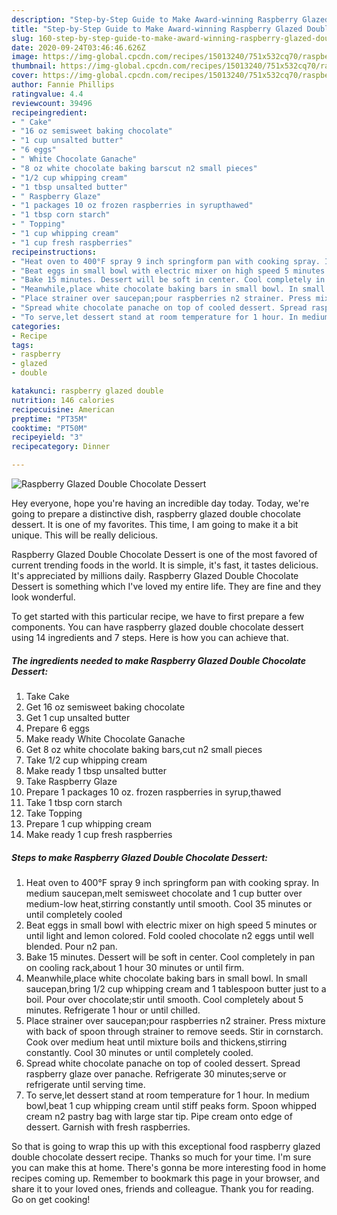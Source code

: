 ```yaml
---
description: "Step-by-Step Guide to Make Award-winning Raspberry Glazed Double Chocolate Dessert"
title: "Step-by-Step Guide to Make Award-winning Raspberry Glazed Double Chocolate Dessert"
slug: 160-step-by-step-guide-to-make-award-winning-raspberry-glazed-double-chocolate-dessert
date: 2020-09-24T03:46:46.626Z
image: https://img-global.cpcdn.com/recipes/15013240/751x532cq70/raspberry-glazed-double-chocolate-dessert-recipe-main-photo.jpg
thumbnail: https://img-global.cpcdn.com/recipes/15013240/751x532cq70/raspberry-glazed-double-chocolate-dessert-recipe-main-photo.jpg
cover: https://img-global.cpcdn.com/recipes/15013240/751x532cq70/raspberry-glazed-double-chocolate-dessert-recipe-main-photo.jpg
author: Fannie Phillips
ratingvalue: 4.4
reviewcount: 39496
recipeingredient:
- " Cake"
- "16 oz semisweet baking chocolate"
- "1 cup unsalted butter"
- "6 eggs"
- " White Chocolate Ganache"
- "8 oz white chocolate baking barscut n2 small pieces"
- "1/2 cup whipping cream"
- "1 tbsp unsalted butter"
- " Raspberry Glaze"
- "1 packages 10 oz frozen raspberries in syrupthawed"
- "1 tbsp corn starch"
- " Topping"
- "1 cup whipping cream"
- "1 cup fresh raspberries"
recipeinstructions:
- "Heat oven to 400°F spray 9 inch springform pan with cooking spray. In medium saucepan,melt semisweet chocolate and 1 cup butter over medium-low heat,stirring constantly until smooth. Cool 35 minutes or until completely cooled"
- "Beat eggs in small bowl with electric mixer on high speed 5 minutes or until light and lemon colored. Fold cooled chocolate n2 eggs until well blended. Pour n2 pan."
- "Bake 15 minutes. Dessert will be soft in center. Cool completely in pan on cooling rack,about 1 hour 30 minutes or until firm."
- "Meanwhile,place white chocolate baking bars in small bowl. In small saucepan,bring 1/2 cup whipping cream and 1 tablespoon butter just to a boil. Pour over chocolate;stir until smooth. Cool completely about 5 minutes. Refrigerate 1 hour or until chilled."
- "Place strainer over saucepan;pour raspberries n2 strainer. Press mixture with back of spoon through strainer to remove seeds. Stir in cornstarch. Cook over medium heat until mixture boils and thickens,stirring constantly. Cool 30 minutes or until completely cooled."
- "Spread white chocolate panache on top of cooled dessert. Spread raspberry glaze over panache. Refrigerate 30 minutes;serve or refrigerate until serving time."
- "To serve,let dessert stand at room temperature for 1 hour. In medium bowl,beat 1 cup whipping cream until stiff peaks form. Spoon whipped cream n2 pastry bag with large star tip. Pipe cream onto edge of dessert. Garnish with fresh raspberries."
categories:
- Recipe
tags:
- raspberry
- glazed
- double

katakunci: raspberry glazed double 
nutrition: 146 calories
recipecuisine: American
preptime: "PT35M"
cooktime: "PT50M"
recipeyield: "3"
recipecategory: Dinner

---
```



![Raspberry Glazed Double Chocolate Dessert](https://img-global.cpcdn.com/recipes/15013240/751x532cq70/raspberry-glazed-double-chocolate-dessert-recipe-main-photo.jpg)

Hey everyone, hope you're having an incredible day today. Today, we're going to prepare a distinctive dish, raspberry glazed double chocolate dessert. It is one of my favorites. This time, I am going to make it a bit unique. This will be really delicious.

Raspberry Glazed Double Chocolate Dessert is one of the most favored of current trending foods in the world. It is simple, it's fast, it tastes delicious. It's appreciated by millions daily. Raspberry Glazed Double Chocolate Dessert is something which I've loved my entire life. They are fine and they look wonderful.




To get started with this particular recipe, we have to first prepare a few components. You can have raspberry glazed double chocolate dessert using 14 ingredients and 7 steps. Here is how you can achieve that.

<!--inarticleads1-->

##### The ingredients needed to make Raspberry Glazed Double Chocolate Dessert:

1. Take  Cake
1. Get 16 oz semisweet baking chocolate
1. Get 1 cup unsalted butter
1. Prepare 6 eggs
1. Make ready  White Chocolate Ganache
1. Get 8 oz white chocolate baking bars,cut n2 small pieces
1. Take 1/2 cup whipping cream
1. Make ready 1 tbsp unsalted butter
1. Take  Raspberry Glaze
1. Prepare 1 packages 10 oz. frozen raspberries in syrup,thawed
1. Take 1 tbsp corn starch
1. Take  Topping
1. Prepare 1 cup whipping cream
1. Make ready 1 cup fresh raspberries




<!--inarticleads2-->

##### Steps to make Raspberry Glazed Double Chocolate Dessert:

1. Heat oven to 400°F spray 9 inch springform pan with cooking spray. In medium saucepan,melt semisweet chocolate and 1 cup butter over medium-low heat,stirring constantly until smooth. Cool 35 minutes or until completely cooled
1. Beat eggs in small bowl with electric mixer on high speed 5 minutes or until light and lemon colored. Fold cooled chocolate n2 eggs until well blended. Pour n2 pan.
1. Bake 15 minutes. Dessert will be soft in center. Cool completely in pan on cooling rack,about 1 hour 30 minutes or until firm.
1. Meanwhile,place white chocolate baking bars in small bowl. In small saucepan,bring 1/2 cup whipping cream and 1 tablespoon butter just to a boil. Pour over chocolate;stir until smooth. Cool completely about 5 minutes. Refrigerate 1 hour or until chilled.
1. Place strainer over saucepan;pour raspberries n2 strainer. Press mixture with back of spoon through strainer to remove seeds. Stir in cornstarch. Cook over medium heat until mixture boils and thickens,stirring constantly. Cool 30 minutes or until completely cooled.
1. Spread white chocolate panache on top of cooled dessert. Spread raspberry glaze over panache. Refrigerate 30 minutes;serve or refrigerate until serving time.
1. To serve,let dessert stand at room temperature for 1 hour. In medium bowl,beat 1 cup whipping cream until stiff peaks form. Spoon whipped cream n2 pastry bag with large star tip. Pipe cream onto edge of dessert. Garnish with fresh raspberries.




So that is going to wrap this up with this exceptional food raspberry glazed double chocolate dessert recipe. Thanks so much for your time. I'm sure you can make this at home. There's gonna be more interesting food in home recipes coming up. Remember to bookmark this page in your browser, and share it to your loved ones, friends and colleague. Thank you for reading. Go on get cooking!
